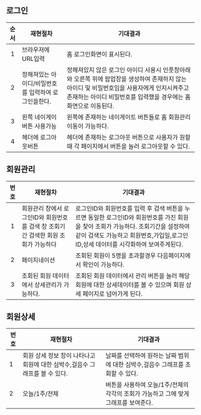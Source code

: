 ## 로그인
|순서|재현절차|기대결과|
|:---:|---|---|
| 1 |브라우저에 URL입력|홈 로그인화면이 표시된다.|
| 2 |정해져있는 아이디/비밀번호를 입력하여 로그인을한다.|정해져있지 않은 로그인 아이디 사용시 인풋창아래와 오른쪽 위에 팝업창을 생성하여 존재하지 않는 아이디 및 비밀번호임을 사용자에게 인지시켜주고 존재하는 아이디 비밀번호를 입력했을 경우에는 홈 화면으로 이동된다.|
| 3 |왼쪽 네이게이 버튼 사용가능|왼쪽에 존재하는 네이게이트 버튼들로 홈 회원관리 이동이 가능하다.|
| 4 |헤더에 로그아웃버튼|헤더에 존재하는 로그아웃 버튼으로 사용자가 원할때 각 페이지에서 버튼을 눌러 로그아웃할 수 있다.|

## 회원관리
|번호|재현절차|기대결과|
|:---:|---|---|
|1|회원관리 창에서 로그인ID와 회원번호를 검색 창 조회기간 검색한 회원 조회가 가능하다|로그인ID와 회원번호를 입력 후 검색 버튼을 누르면 동일한 로그인ID와 회원번호를 가진 회원을 찾아 조회가 가능하다. 조회기간을 설정하여 같이 검색도 가능하고 회원번호,가입일,로그인ID,상세 데이터를 시각화하여 보여주게된다.|
|2|페이지네이션|조회된 회원이 5명을 초과할경우 다음페이지에서 확인이 가능하다.|
|3|조회된 회원 데이터에서 상세관리가 가능하다.|조회된 회원 데이터에서 관리 버튼을 눌러 해당 회원에 대한 상세데이터를 볼 수 있으며 회원 상세 페이지로 넘어가게 된다.|

## 회원상세
|번호|재현절차|기대결과|
|---|---|---|
|1|회원 상세 정보 창이 나타나고 회원에 대한 심박수,걸음수 그래프를 볼 수 있다.|날짜를 선택하여 원하는 날짜 범위에 대한 심박수,걸음수 그래프를 조회할 수 있다.|
|2|오늘/1주/전체|버튼을 사용하여 오늘/1주/전체의 각각의 조회가 가능하고 그에 맞게 그래프를 보여준다.|